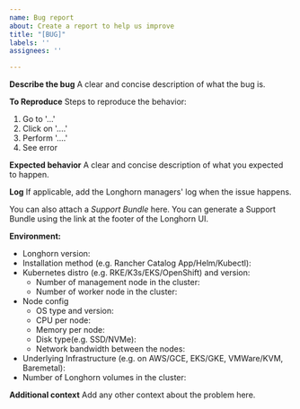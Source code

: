 ```yaml
---
name: Bug report
about: Create a report to help us improve
title: "[BUG]"
labels: ''
assignees: ''

---
```


**Describe the bug**
A clear and concise description of what the bug is.

**To Reproduce**
Steps to reproduce the behavior:
1. Go to '...'
2. Click on '....'
3. Perform '....'
4. See error

**Expected behavior**
A clear and concise description of what you expected to happen.

**Log**
If applicable, add the Longhorn managers' log when the issue happens.

You can also attach a *Support Bundle* here. You can generate a Support Bundle using the link at the footer of the Longhorn UI.

**Environment:**
 - Longhorn version:
 - Installation method (e.g. Rancher Catalog App/Helm/Kubectl):
 - Kubernetes distro (e.g. RKE/K3s/EKS/OpenShift) and version:
   - Number of management node in the cluster:
   - Number of worker node in the cluster:
 - Node config
   - OS type and version:
   - CPU per node:
   - Memory per node:
   - Disk type(e.g. SSD/NVMe):
   - Network bandwidth between the nodes:
 - Underlying Infrastructure (e.g. on AWS/GCE, EKS/GKE, VMWare/KVM, Baremetal):
 - Number of Longhorn volumes in the cluster:

**Additional context**
Add any other context about the problem here.
